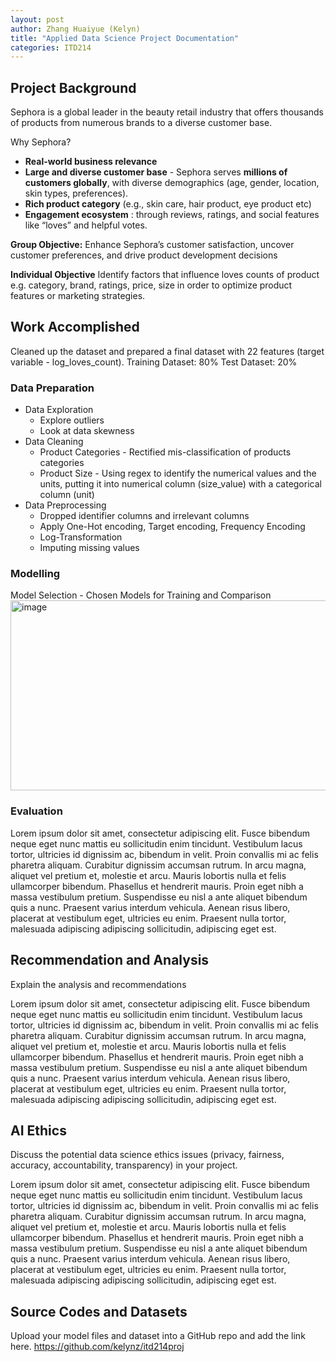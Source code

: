 ```yaml
---
layout: post
author: Zhang Huaiyue (Kelyn)
title: "Applied Data Science Project Documentation"
categories: ITD214
---
```

## Project Background
Sephora is a global leader in the beauty retail industry that offers thousands of products from numerous brands to a diverse customer base.

Why Sephora?
*   **Real-world business relevance** 
*   **Large and diverse customer base** - Sephora serves **millions of customers globally**, with diverse demographics (age, gender, location, skin types, preferences). 
*   **Rich product category** (e.g., skin care, hair product, eye product etc)
*   **Engagement ecosystem** : through reviews, ratings, and social features like “loves” and helpful votes.

**Group Objective:**
Enhance Sephora’s customer satisfaction, uncover customer preferences, and drive product development decisions

**Individual Objective**
Identify factors that influence loves counts of product e.g. category, brand, ratings, price, size in order to optimize product features or marketing strategies. 

## Work Accomplished
Cleaned up the dataset and prepared a final dataset with 22 features (target variable - log_loves_count).
Training Dataset: 80%    Test Dataset: 20%

### Data Preparation
* Data Exploration
  * Explore outliers
  * Look at data skewness
* Data Cleaning
  * Product Categories - Rectified mis-classification of products categories 
  * Product Size - Using regex to identify the numerical values and the units, putting it into numerical column (size_value) with a categorical column (unit)
* Data Preprocessing
  * Dropped identifier columns and irrelevant columns
  * Apply One-Hot encoding, Target encoding, Frequency Encoding
  * Log-Transformation
  * Imputing missing values
 
### Modelling

Model Selection - Chosen Models for Training and Comparison
<img width="697" height="304" alt="image" src="https://github.com/user-attachments/assets/ad39e738-66d3-4e59-aab0-7c6a2c8f34a4" />


### Evaluation
Lorem ipsum dolor sit amet, consectetur adipiscing elit. Fusce bibendum neque eget nunc mattis eu sollicitudin enim tincidunt. Vestibulum lacus tortor, ultricies id dignissim ac, bibendum in velit. Proin convallis mi ac felis pharetra aliquam. Curabitur dignissim accumsan rutrum. In arcu magna, aliquet vel pretium et, molestie et arcu. Mauris lobortis nulla et felis ullamcorper bibendum. Phasellus et hendrerit mauris. Proin eget nibh a massa vestibulum pretium. Suspendisse eu nisl a ante aliquet bibendum quis a nunc. Praesent varius interdum vehicula. Aenean risus libero, placerat at vestibulum eget, ultricies eu enim. Praesent nulla tortor, malesuada adipiscing adipiscing sollicitudin, adipiscing eget est.

## Recommendation and Analysis
Explain the analysis and recommendations

Lorem ipsum dolor sit amet, consectetur adipiscing elit. Fusce bibendum neque eget nunc mattis eu sollicitudin enim tincidunt. Vestibulum lacus tortor, ultricies id dignissim ac, bibendum in velit. Proin convallis mi ac felis pharetra aliquam. Curabitur dignissim accumsan rutrum. In arcu magna, aliquet vel pretium et, molestie et arcu. Mauris lobortis nulla et felis ullamcorper bibendum. Phasellus et hendrerit mauris. Proin eget nibh a massa vestibulum pretium. Suspendisse eu nisl a ante aliquet bibendum quis a nunc. Praesent varius interdum vehicula. Aenean risus libero, placerat at vestibulum eget, ultricies eu enim. Praesent nulla tortor, malesuada adipiscing adipiscing sollicitudin, adipiscing eget est.

## AI Ethics
Discuss the potential data science ethics issues (privacy, fairness, accuracy, accountability, transparency) in your project. 

Lorem ipsum dolor sit amet, consectetur adipiscing elit. Fusce bibendum neque eget nunc mattis eu sollicitudin enim tincidunt. Vestibulum lacus tortor, ultricies id dignissim ac, bibendum in velit. Proin convallis mi ac felis pharetra aliquam. Curabitur dignissim accumsan rutrum. In arcu magna, aliquet vel pretium et, molestie et arcu. Mauris lobortis nulla et felis ullamcorper bibendum. Phasellus et hendrerit mauris. Proin eget nibh a massa vestibulum pretium. Suspendisse eu nisl a ante aliquet bibendum quis a nunc. Praesent varius interdum vehicula. Aenean risus libero, placerat at vestibulum eget, ultricies eu enim. Praesent nulla tortor, malesuada adipiscing adipiscing sollicitudin, adipiscing eget est.

## Source Codes and Datasets
Upload your model files and dataset into a GitHub repo and add the link here. 
https://github.com/kelynz/itd214proj
